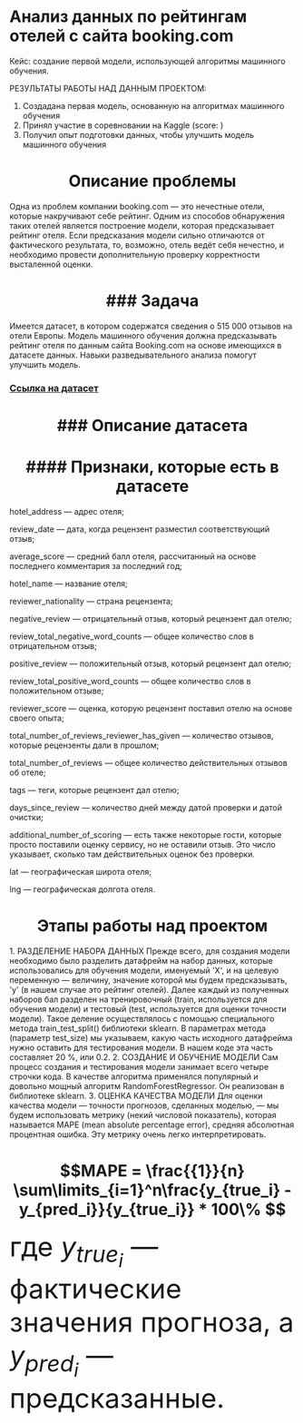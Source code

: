 # Анализ данных по рейтингам отелей с сайта booking.com 


Кейс: создание первой модели, использующей алгоритмы машинного обучения.

РЕЗУЛЬТАТЫ РАБОТЫ НАД ДАННЫМ ПРОЕКТОМ:
1. Создадана первая модель, основанную на алгоритмах машинного обучения
2. Принял участие в соревновании на Kaggle (score: )
3. Получил опыт подготовки данных, чтобы улучшить модель машинного обучения

<div align="center"> <h1 align="center">  Описание проблемы </h1> </div>

Одна из проблем компании booking.com — это нечестные отели, которые накручивают себе рейтинг. Одним из способов обнаружения таких отелей является построение модели, которая предсказывает рейтинг отеля. Если предсказания модели сильно отличаются от фактического результата, то, возможно, отель ведёт себя нечестно, и необходимо провести дополнительную проверку корректности высталенной оценки.

<div align="center"> <h1 align="center"> ### Задача </h1> </div>
Имеется датасет, в котором содержатся сведения о 515 000 отзывов на отели Европы. Модель машинного обучения должна предсказывать рейтинг отеля по данным сайта Booking.com на основе имеющихся в датасете данных. Навыки разведывательного анализа помогут улучшить модель.

### [Ссылка на датасет](https://drive.google.com/file/d/1Qj0iYEbD64eVAaaBylJeIi3qvMzxf2C_/view?usp=sharing)

<div align="center"> <h1 align="center"> ### Описание датасета </h1> </div>
<div align="center"> <h1 align="center"> #### Признаки, которые есть в датасете </h1> </div>
hotel_address — адрес отеля;

review_date — дата, когда рецензент разместил соответствующий отзыв;

average_score — средний балл отеля, рассчитанный на основе последнего комментария за последний год;

hotel_name — название отеля;

reviewer_nationality — страна рецензента;

negative_review — отрицательный отзыв, который рецензент дал отелю;

review_total_negative_word_counts — общее количество слов в отрицательном отзыв;

positive_review — положительный отзыв, который рецензент дал отелю;

review_total_positive_word_counts — общее количество слов в положительном отзыве;

reviewer_score — оценка, которую рецензент поставил отелю на основе своего опыта;

total_number_of_reviews_reviewer_has_given — количество отзывов, которые рецензенты дали в прошлом;

total_number_of_reviews — общее количество действительных отзывов об отеле;

tags — теги, которые рецензент дал отелю;

days_since_review — количество дней между датой проверки и датой очистки;

additional_number_of_scoring — есть также некоторые гости, которые просто поставили оценку сервису, но не оставили отзыв. Это число указывает, сколько там действительных оценок без проверки.

lat — географическая широта отеля;

lng — географическая долгота отеля.

<div align="center"> <h1 align="center"> Этапы работы над проектом </h1> </div>
1. РАЗДЕЛЕНИЕ НАБОРА ДАННЫХ
Прежде всего, для создания модели необходимо было разделить датафрейм на набор данных, которые использовались для обучения модели, именуемый 'X', и на целевую переменную — величину, значение которой мы будем предсказывать, 'y' (в нашем случае это рейтинг отелей).
Далее каждый из полученных наборов бал разделен на тренировочный (train, используется для обучения модели) и тестовый (test, используется для оценки точности модели). Такое деление осуществлялось с помощью специального метода train_test_split() библиотеки sklearn. В параметрах метода (параметр test_size) мы указываем, какую часть исходного датафрейма нужно оставить для тестирования модели. В нашем коде эта часть составляет 20 %, или 0.2.
2. СОЗДАНИЕ И ОБУЧЕНИЕ МОДЕЛИ
Сам процесс создания и тестирования модели занимает всего четыре строчки кода. В качестве алгоритма применялся популярный и довольно мощный алгоритм RandomForestRegressor. Он реализован в библиотеке sklearn.
3. ОЦЕНКА КАЧЕСТВА МОДЕЛИ
Для оценки качества модели — точности прогнозов, сделанных моделью, — мы будем использовать метрику (некий числовой показатель), которая называется MAPE (mean absolute percentage error), средняя абсолютная процентная ошибка. Эту метрику очень легко интерпретировать.


 <div align="center"><h1 align="center">  $$MAPE = \frac{{1}}{n} \sum\limits_{i=1}^n\frac{y_{true_i} - y_{pred_i}}{y_{true_i}} * 100\% $$ </h1></div>

<font size="14"> где $y_{true_i}$ — фактические значения прогноза, a $y_{pred_i}$ — предсказанные.  </font>  

